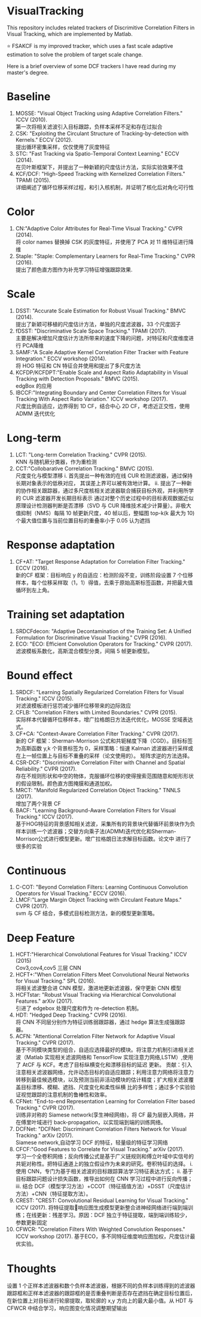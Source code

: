 # VisualTracking

This repository includes related trackers of Discrimitive Correlation Filters in Visual Tracking, which are implemented by Matlab.

⭐ FSAKCF is my improved tracker, which uses a fast scale adaptive estimation to solve the problem of target scale change.

Here is a brief overview of some DCF trackers I have read during my master's degree.

# Baseline
1)	MOSSE: "Visual Object Tracking using Adaptive Correlation Filters." ICCV (2010).  
   第一次将相关滤波引入目标跟踪，负样本采样不足和存在过拟合
2)	CSK: "Exploiting the Circulant Structure of Tracking-by-detection with Kernels." ECCV (2012).  
   提出循环密集采样，仅仅使用了灰度特征
3)	STC: "Fast Tracking via Spatio-Temporal Context Learning." ECCV (2014).  
   在贝叶斯框架下，并提出了一种新颖的尺度估计方法，实际实验效果不佳
4)	KCF/DCF: "High-Speed Tracking with Kernelized Correlation Filters." TPAMI (2015).  
   详细阐述了循环位移采样过程，和引入核机制，并证明了核化后对角化可行性

# Color
1)	CN:"Adaptive Color Attributes for Real-Time Visual Tracking." CVPR (2014).  
   将 color names  替换掉 CSK 的灰度特征，并使用了 PCA 对 11 维特征进行降维
2)	Staple: "Staple: Complementary Learners for Real-Time Tracking." CVPR (2016).  
   提出了颜色直方图作为补充学习特征增强跟踪效果.
   
# Scale
1)	DSST: "Accurate Scale Estimation for Robust Visual Tracking." BMVC (2014).  
   提出了新颖可移植的尺度估计方法，单独的尺度滤波器，33 个尺度因子
2)	fDSST: "Discriminative Scale Space Tracking." TPAMI (2017).  
   主要是解决增加尺度估计方法所带来的速度下降的问题，对特征和尺度维度进行 PCA降维
3)	SAMF:"A Scale Adaptive Kernel Correlation Filter Tracker with Feature Integration." ECCV workshop (2014).  
   将 HOG 特征和 CN 特征合并使用和提出了多尺度方法
4)	KCFDP/KCFDPT:"Enable Scale and Aspect Ratio Adaptability in Visual Tracking with Detection Proposals." BMVC (2015).  
   edgBox 的应用
5)	IBCCF:"Integrating Boundary and Center Correlation Filters for Visual Tracking With Aspect Ratio Variation." ICCV workshop (2017).   
   尺度比例自适应，边界得到 1D CF，结合中心 2D CF，考虑近正交性，使用 ADMM 迭代优化

# Long-term
1)	LCT: "Long-term Correlation Tracking." CVPR (2015).  
   KNN 与随机厥分类器，作为重检测
2)	CCT:"Collobarative Correlation Tracking." BMVC (2015).  
   尺度变化与模型漂移
   i.	首先提出一种有效的在线 CUR 检测滤波器，通过保持长期对象表示的低秩对应， 其误差上界可以被有效地计算。
   ii.	提出了一种新的协作相关跟踪器，通过多尺度核相关滤波器联合捕获目标外观，并利用所学的 CUR 滤波器开发长期目标表示 通过对整个历史过程中的目标表观数据近似原理设计检测器判断是否漂移（SVD 与
       CUR 降维技术减少计算量）。非极大值抑制（NMS）每隔 10 帧更新尺度，40 帧以后，整幅图 top-k(k 最大为 10)个最大值位置与当前位置目标的重叠率小于 0.05 认为遮挡

# Response adaptation
1)	CF+AT: "Target Response Adaptation for Correlation Filter Tracking." ECCV (2016).  
   新的CF 框架：目标响应 y 的自适应：检测阶段不变，训练阶段设置 7 个位移样本，每个位移采样取（1，1）得值，去乘于原始高斯标签函数，并把最大值循环到左上角。
 
# Training set adaptation
1)	SRDCFdecon: "Adaptive Decontamination of the Training Set: A Unified Formulation for Discriminative Visual Tracking." CVPR (2016).
2)	ECO: "ECO: Efficient Convolution Operators for Tracking." CVPR (2017).  
   滤波模板系数化，高斯混合模型分类，间隔 5 帧更新模型。

# Bound effect
1)	SRDCF: "Learning Spatially Regularized Correlation Filters for Visual Tracking." ICCV (2015).  
   对滤波模板进行惩罚减少循环位移带来的边际效应
2)	CFLB: "Correlation Filters with Limited Boundaries." CVPR (2015).  
   实际样本代替循环位移样本，增广拉格朗日方法迭代优化，MOSSE 空域表达式。
3)	CF+CA: "Context-Aware Correlation Filter Tracking." CVPR (2017).  
   新的 CF 框架：Sherman-Morrison 公式和共轭梯度下降（CGD）。目标标签为高斯函数 y,k 个背景标签为 0，采样策略：恒速 Kalman 滤波器进行采样或在上一帧位置上与目标不重叠的采样（论文使用的）。    矩阵求逆的方法选择。
4)	CSR-DCF: "Discriminative Correlation Filter with Channel and Spatial Reliability." CVPR (2017).  
   存在不规则形状和中空的物体，克服循环位移的使得搜索范围随意和矩形形状的假设限制。颜色直方图掩膜和通道加权。
5)	MRCT: "Manifold Regularized Correlation Object Tracking." TNNLS (2017).  
   增加了两个背景 CF
6)	BACF: "Learning Background-Aware Correlation Filters for Visual Tracking." ICCV (2017).   
   基于HOG特征的背景感知相关滤波，采集所有的背景块代替循环前景块作为负样本训练一个滤波器；交替方向乘子法(ADMM)迭代优化和Sherman-Morrison公式进行模型更新。增广拉格朗日法求解目标函数。论文中    进行了很多的实验

# Continuous
1)	C-COT: "Beyond Correlation Filters: Learning Continuous Convolution Operators for Visual Tracking." ECCV (2016).
2)	LMCF:"Large Margin Object Tracking with Circulant Feature Maps." CVPR (2017).   
   svm 与 CF 结合，多模式目标检测方法，新的模型更新策略。

# Deep Feature
1)	HCFT:"Hierarchical Convolutional Features for Visual Tracking." ICCV (2015)  
   Cov3,cov4,cov5 三层 CNN
2)	HCFT+:"When Correlation Filters Meet Convolutional Neural Networks for Visual Tracking." SPL (2016).   
   将相关滤波整合进 CNN 模型，激进地更新滤波器，保守更新 CNN 模型
3)	HCFTstar: "Robust Visual Tracking via Hierarchical Convolutional Features." arXiv (2017).  
   引进了 edgebox 处理尺度和作为 re-detection 机制。
4)	HDT: "Hedged Deep Tracking." CVPR (2016).  
   将 CNN 不同层分别作为特征训练弱跟踪器，通过 hedge 算法生成强跟踪器。
6)	ACFN: "Attentional Correlation Filter Network for Adaptive Visual Tracking." CVPR (2017).  
   基于不同模块类型的组合，自适应选择最好的模块。将注意力机制引进相关滤波（Matlab 实现相关滤波网络和 TensorFlow 实现注意力网络,LSTM）,使用了 AtCF 与 KCF。考虑了目标纵横变化和漂移目标的延迟    更新。
   贡献：引入注意相关滤波器网络，允许动态目标的自适应跟踪；利用注意力网络将注意力转移到最佳候选模块，以及预测当前非活动模块的估计精度；扩大相关滤波覆盖目标漂移、模糊、遮挡、尺度变化和柔性纵横    比的多样性；通过多个实验验证视觉跟踪的注意机制的鲁棒性和效率。
7)	CFNet: "End-to-end Representation Learning for Correlation Filter based Tracking." CVPR (2017).   
   训练非对称的 Siamese network(孪生神经网络)，将 CF 最为层嵌入网络，并在傅里叶域进行 back-propagation，以实现端到端的训练网络。
8)	DCFNet: "DCFNet: Discriminant Correlation Filters Network for Visual Tracking." arXiv (2017).  
   Siamese network,自动学习 DCF 的特征，轻量级的特征学习网络
9)	CFCF:"Good Features to Correlate for Visual Tracking." arXiv (2017).  
   学习一个全卷积网络；反向传播公式是基于广义链规则和傅立叶域中实信号的共轭对称性。把特征通道上的独立假设作为未来的研究。卷积特征的选择。
   i.	使用 CNN，专门为基于相关滤波的目标跟踪算法学习特征表达方式；
   ii.	基于目标跟踪问题设计损失函数，推导出如何在 CNN 学习过程中进行反向传播；
   iii.	结合 DCF（模型学习方法）+CCOT（特征插值方法）+DSST（尺度估计方法）+CNN（特征提取方法）。
10)	CREST: "CREST: Convolutional Residual Learning for Visual Tracking." ICCV (2017).
    将特征提取响应图生成模型更新整合进神经网络进行端到端训练；在线更新：残差学习。原因：DCF 独立于特征提取，端到端训练较少，参数更新固定
11)	CFWCR: "Correlation Filters With Weighted Convolution Responses." ICCV workshop (2017).
    基于ECO，多不同特征维度响应图加权，尺度估计最优实验。

# Thoughts
设置 1 个正样本滤波器和数个负样本滤波器，根据不同的负样本训练得到的滤波器跟踪框和正样本滤波器的跟踪框的是否重叠判断是否存在遮挡在确定目标位置后，在新位置上对目标进行轮廓提取，取轮廓的 x,y 方向上的最大最小值。从 HDT 与 CFWCR 中结合学习，响应图变化情况调整期望输出
